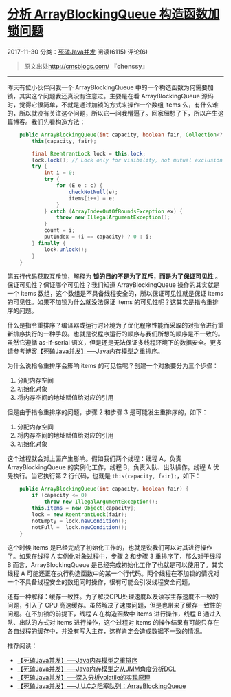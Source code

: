# [分析 ArrayBlockingQueue 构造函数加锁问题](http://cmsblogs.com/?p=2458)

2017-11-30 分类：[死磕Java并发](http://cmsblogs.com/?cat=151) 阅读(6115)	评论(6) 

> 原文出处<http://cmsblogs.com/> 『**chenssy**』

------

昨天有位小伙伴问我一个 ArrayBlockingQueue 中的一个构造函数为何需要加锁，其实这个问题我还真没有注意过。主要是在看 ArrayBlockingQueue 源码时，觉得它很简单，不就是通过加锁的方式来操作一个数组 items 么，有什么难的，所以就没有关注这个问题，所以它一问我懵逼了。回家细想了下，所以产生这篇博客。我们先看构造方法：

```java
    public ArrayBlockingQueue(int capacity, boolean fair, Collection<? extends E> c) {
        this(capacity, fair);

        final ReentrantLock lock = this.lock;
        lock.lock(); // Lock only for visibility, not mutual exclusion    //----(1)
        try {
            int i = 0;
            try {
                for (E e : c) {
                    checkNotNull(e);
                    items[i++] = e;
                }
            } catch (ArrayIndexOutOfBoundsException ex) {
                throw new IllegalArgumentException();
            }
            count = i;
            putIndex = (i == capacity) ? 0 : i;
        } finally {
            lock.unlock();
        }
    }
```

第五行代码获取互斥锁，解释为 **锁的目的不是为了互斥，而是为了保证可见性** 。保证可见性？保证哪个可见性？我们知道 ArrayBlockingQueue 操作的其实就是一个 items 数组，这个数组是不具备线程安全的，所以保证可见性就是保证 items 的可见性。如果不加锁为什么就没法保证 items 的可见性呢？这其实是指令重排序的问题。

什么是指令重排序？编译器或运行时环境为了优化程序性能而采取的对指令进行重新排序执行的一种手段。也就是说程序运行的顺序与我们所想的顺序是不一致的。虽然它遵循 as-if-serial 语义，但是还是无法保证多线程环境下的数据安全。更多请参考博客[【死磕Java并发】—–Java内存模型之重排序](http://cmsblogs.com/?p=2116)。

为什么说指令重排序会影响 items 的可见性呢？创建一个对象要分为三个步骤：

1. 分配内存空间
2. 初始化对象
3. 将内存空间的地址赋值给对应的引用

但是由于指令重排序的问题，步骤 2 和步骤 3 是可能发生重排序的，如下：

1. 分配内存空间
2. 将内存空间的地址赋值给对应的引用
3. 初始化对象

这个过程就会对上面产生影响。假如我们两个线程：线程 A，负责 ArrayBlockingQueue 的实例化工作，线程 B，负责入队、出队操作。线程 A 优先执行。当它执行第 2 行代码，也就是 `this(capacity, fair);`，如下：

```java
    public ArrayBlockingQueue(int capacity, boolean fair) {
        if (capacity <= 0)
            throw new IllegalArgumentException();
        this.items = new Object[capacity];
        lock = new ReentrantLock(fair);
        notEmpty = lock.newCondition();
        notFull =  lock.newCondition();
    }
```

这个时候 items 是已经完成了初始化工作的，也就是说我们可以对其进行操作了。如果在线程 A 实例化对象过程中，步骤 2 和步骤 3 重排序了，那么对于线程 B 而言，ArrayBlockingQueue 是已经完成初始化工作了也就是可以使用了。其实线程 A 可能还正在执行构造函数中的某一个行代码。两个线程在不加锁的情况对一个不具备线程安全的数组同时操作，很有可能会引发线程安全问题。

还有一种解释：缓存一致性。为了解决CPU处理速度以及读写主存速度不一致的问题，引入了 CPU 高速缓存。虽然解决了速度问题，但是也带来了缓存一致性的问题。在不加锁的前提下，线程 A 在构造函数中 items 进行操作，线程 B 通过入队、出队的方式对 items 进行操作，这个过程对 items 的操作结果有可能只存在各自线程的缓存中，并没有写入主存，这样肯定会造成数据不一致的情况。

推荐阅读：

- [【死磕Java并发】—–Java内存模型之重排序](http://cmsblogs.com/?p=2116)
- [【死磕Java并发】—–Java内存模型之从JMM角度分析DCL](http://cmsblogs.com/?p=2161)
- [【死磕Java并发】—–深入分析volatile的实现原理](http://cmsblogs.com/?p=2092)
- [【死磕Java并发】—–J.U.C之阻塞队列：ArrayBlockingQueue](http://cmsblogs.com/?p=2381)